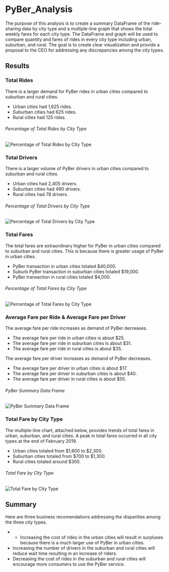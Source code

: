 # PyBer_Analysis
The purpose of this analysis is to create a summary DataFrame of the ride-sharing data by city type and a multiple-line graph that shows the total weekly fares for each city type. The DataFrame and graph will be used to compare quantity and fares of rides in every city type including urban, suburban, and rural. The goal is to create clear visualization and provide a proposal to the CEO for addressing any discrepancies among the city types.
## Results
### Total Rides
There is a larger demand for PyBer rides in urban cities compared to suburban and rural cities.
-	Urban cities had 1,625 rides.
-	Suburban cities had 625 rides.
-	Rural cities had 125 rides.
###### Percentage of Total Rides by City Type

![Percentage of Total Rides by City Type](https://user-images.githubusercontent.com/110357810/191134220-79ef882a-e378-41b2-be22-71962804e77b.png)

### Total Drivers
There is a larger volume of PyBer drivers in urban cities compared to suburban and rural cities.
-	Urban cities had 2,405 drivers.
-	Suburban cities had 490 drivers.
-	Rural cities had 78 drivers.

###### Percentage of Total Drivers by City Type
![Percentage of Total Drivers by City Type](https://user-images.githubusercontent.com/110357810/191134318-4e6ac60a-6038-4a7b-a76e-5fa78ba8b332.png)

### Total Fares
The total fares are extraordinary higher for PyBer in urban cities compared to suburban and rural cities. This is because there is greater usage of PyBer in urban cities.
-	PyBer transaction in urban cities totaled $40,000.
-	Suburb PyBer transaction in suburban cities totaled $19,000.
-	PyBer transaction in rural cities totaled $4,000.
###### Percentage of Total Fares by City Type
![Percentage of Total Fares by City Type](https://user-images.githubusercontent.com/110357810/191134352-fb6faddb-c93a-4d2d-a63a-6fabc77f29ae.png)

### Average Fare per Ride & Average Fare per Driver
The average fare per ride increases as demand of PyBer decreases.
-	The average fare per ride in urban cities is about $25.
-	The average fare per ride in suburban cities is about $31.
-	The average fare per ride in rural cities is about $35. 

The average fare per driver increases as demand of PyBer decreases.

-	The average fare per driver in urban cities is about $17.
-	The average fare per driver in suburban cities is about $40.
-	The average fare per driver in rural cities is about $55. 
###### PyBer Summary Data Frame
![PyBer Summary Data Frame](https://user-images.githubusercontent.com/110357810/191134575-b1cbb751-094c-410e-8609-00675677b70f.png)

### Total Fare by City Type
The multiple-line chart, attached below, provides trends of total fares in urban, suburban, and rural cities. A peak in total fares occurred in all city types at the end of February 2019.
-	Urban cities totaled from $1,600 to $2,300.
-	Suburban cities totaled from $700 to $1,300.
-	Rural cities totaled around $300.

###### Total Fare by City Type
![Total Fare by City Type](https://user-images.githubusercontent.com/110357810/191134391-3f9a22cf-efe7-4c50-a71e-9dbb6675dbdb.png)

## Summary
Here are three business recomendations addressing the disparities among the three city types.
- -	Increasing the cost of rides in the urban cities will result in surpluses because there is a much larger use of PyBer in urban cities. 
-	Increasing the number of drivers in the suburban and rural cities will reduce wait time resulting in an increase of riders.
-	Decreasing the cost of rides in the suburban and rural cities will encourage more consumers to use the PyBer service.
